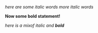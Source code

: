 _here are some italic words_
*more italic words*

**Now some bold statement!**

_here is a mixof italic and **bold**_
